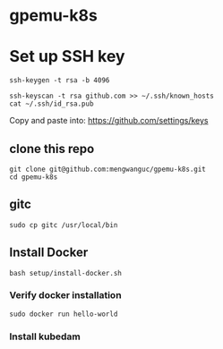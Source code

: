# gpemu-k8s


# Set up SSH key

```
ssh-keygen -t rsa -b 4096
```

```
ssh-keyscan -t rsa github.com >> ~/.ssh/known_hosts
cat ~/.ssh/id_rsa.pub
```
Copy and paste into: https://github.com/settings/keys

## clone this repo

```
git clone git@github.com:mengwanguc/gpemu-k8s.git
cd gpemu-k8s
```

## gitc

```
sudo cp gitc /usr/local/bin
```

## Install Docker

```
bash setup/install-docker.sh
```

### Verify docker installation

```
sudo docker run hello-world
```


### Install kubedam



